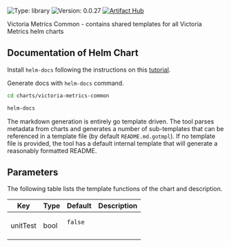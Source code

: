 ![Type: library](https://img.shields.io/badge/Type-library-informational?style=flat-square) ![Version: 0.0.27](https://img.shields.io/badge/Version-0.0.27-informational?style=flat-square)
[![Artifact Hub](https://img.shields.io/endpoint?url=https://artifacthub.io/badge/repository/victoriametrics)](https://artifacthub.io/packages/helm/victoriametrics/victoria-metrics-common)

Victoria Metrics Common - contains shared templates for all Victoria Metrics helm charts

## Documentation of Helm Chart

Install ``helm-docs`` following the instructions on this [tutorial](https://docs.victoriametrics.com/helm/requirements/).

Generate docs with ``helm-docs`` command.

```bash
cd charts/victoria-metrics-common

helm-docs
```

The markdown generation is entirely go template driven. The tool parses metadata from charts and generates a number of sub-templates that can be referenced in a template file (by default ``README.md.gotmpl``). If no template file is provided, the tool has a default internal template that will generate a reasonably formatted README.

## Parameters

The following table lists the template functions of the chart and description.

<table class="helm-vars">
  <thead>
    <th class="helm-vars-key">Key</th>
    <th class="helm-vars-type">Type</th>
    <th class="helm-vars-default">Default</th>
    <th class="helm-vars-description">Description</th>
  </thead>
  <tbody>
    <tr>
      <td>unitTest</td>
      <td>bool</td>
      <td><pre class="helm-vars-default-value" language-yaml" lang="">
<code class="language-yaml">false
</code>
</pre>
</td>
      <td></td>
    </tr>
  </tbody>
</table>

